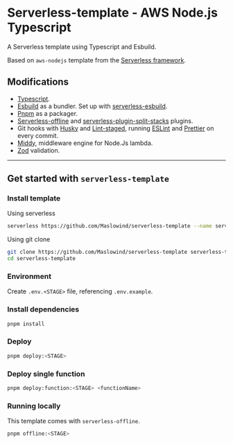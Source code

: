 # Serverless-template - AWS Node.js Typescript

A Serverless template using Typescript and Esbuild.

Based on `aws-nodejs` template from the [Serverless framework](https://www.serverless.com/).

## Modifications

- [Typescript](https://www.typescriptlang.org/).
- [Esbuild](https://esbuild.github.io/) as a bundler. Set up with [serverless-esbuild](https://www.npmjs.com/package/serverless-esbuild).
- [Pnpm](https://pnpm.io/) as a packager.
- [Serverless-offline](https://www.npmjs.com/package/serverless-offline) and [serverless-plugin-split-stacks](https://www.npmjs.com/package/serverless-plugin-split-stacks) plugins.
- Git hooks with [Husky](https://typicode.github.io/husky/) and [Lint-staged](https://www.npmjs.com/package/lint-staged), running [ESLint](https://eslint.org/) and [Prettier](https://prettier.io/) on every commit.
- [Middy](https://www.npmjs.com/package/@middy/core), middleware engine for Node.Js lambda.
- [Zod](https://www.npmjs.com/package/zod) validation.

---

## Get started with `serverless-template`

### Install template

Using serverless

```bash
serverless https://github.com/Maslowind/serverless-template --name serverless-template
```

Using git clone

```bash
git clone https://github.com/Maslowind/serverless-template serverless-template
cd serverless-template
```

### Environment

Create `.env.<STAGE>` file, referencing `.env.example`.

### Install dependencies

```bash
pnpm install
```

### Deploy

```bash
pnpm deploy:<STAGE>
```

### Deploy single function

```bash
pnpm deploy:function:<STAGE> <functionName>
```

### Running locally

This template comes with `serverless-offline`.

```bash
pnpm offline:<STAGE>
```
